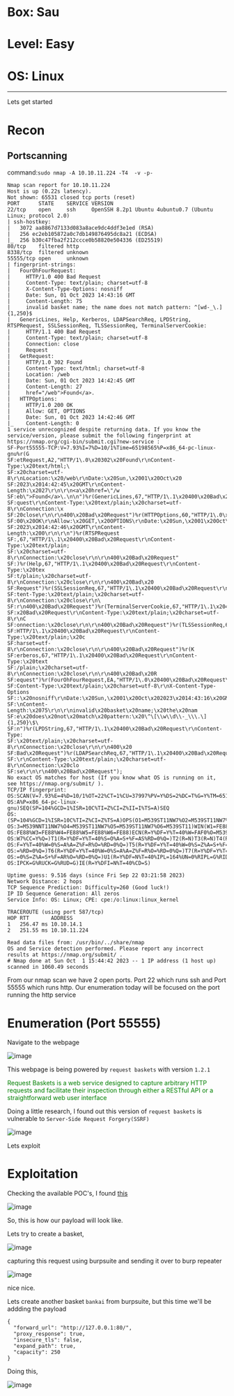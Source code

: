 # Box: Sau
# Level: Easy
# OS: Linux
<hr>

Lets get started

# Recon

## Portscanning

command:```sudo nmap -A 10.10.11.224 -T4  -v -p-```

```
Nmap scan report for 10.10.11.224
Host is up (0.22s latency).
Not shown: 65531 closed tcp ports (reset)
PORT      STATE    SERVICE VERSION
22/tcp    open     ssh     OpenSSH 8.2p1 Ubuntu 4ubuntu0.7 (Ubuntu Linux; protocol 2.0)
| ssh-hostkey: 
|   3072 aa8867d7133d083a8ace9dc4ddf3e1ed (RSA)
|   256 ec2eb105872a0c7db149876495dc8a21 (ECDSA)
|_  256 b30c47fba2f212ccce0b58820e504336 (ED25519)
80/tcp    filtered http
8338/tcp  filtered unknown
55555/tcp open     unknown
| fingerprint-strings: 
|   FourOhFourRequest: 
|     HTTP/1.0 400 Bad Request
|     Content-Type: text/plain; charset=utf-8
|     X-Content-Type-Options: nosniff
|     Date: Sun, 01 Oct 2023 14:43:16 GMT
|     Content-Length: 75
|     invalid basket name; the name does not match pattern: ^[wd-_\.]{1,250}$
|   GenericLines, Help, Kerberos, LDAPSearchReq, LPDString, RTSPRequest, SSLSessionReq, TLSSessionReq, TerminalServerCookie: 
|     HTTP/1.1 400 Bad Request
|     Content-Type: text/plain; charset=utf-8
|     Connection: close
|     Request
|   GetRequest: 
|     HTTP/1.0 302 Found
|     Content-Type: text/html; charset=utf-8
|     Location: /web
|     Date: Sun, 01 Oct 2023 14:42:45 GMT
|     Content-Length: 27
|     href="/web">Found</a>.
|   HTTPOptions: 
|     HTTP/1.0 200 OK
|     Allow: GET, OPTIONS
|     Date: Sun, 01 Oct 2023 14:42:46 GMT
|_    Content-Length: 0
1 service unrecognized despite returning data. If you know the service/version, please submit the following fingerprint at https://nmap.org/cgi-bin/submit.cgi?new-service :
SF-Port55555-TCP:V=7.93%I=7%D=10/1%Time=65198565%P=x86_64-pc-linux-gnu%r(G
SF:etRequest,A2,"HTTP/1\.0\x20302\x20Found\r\nContent-Type:\x20text/html;\
SF:x20charset=utf-8\r\nLocation:\x20/web\r\nDate:\x20Sun,\x2001\x20Oct\x20
SF:2023\x2014:42:45\x20GMT\r\nContent-Length:\x2027\r\n\r\n<a\x20href=\"/w
SF:eb\">Found</a>\.\n\n")%r(GenericLines,67,"HTTP/1\.1\x20400\x20Bad\x20Re
SF:quest\r\nContent-Type:\x20text/plain;\x20charset=utf-8\r\nConnection:\x
SF:20close\r\n\r\n400\x20Bad\x20Request")%r(HTTPOptions,60,"HTTP/1\.0\x202
SF:00\x20OK\r\nAllow:\x20GET,\x20OPTIONS\r\nDate:\x20Sun,\x2001\x20Oct\x20
SF:2023\x2014:42:46\x20GMT\r\nContent-Length:\x200\r\n\r\n")%r(RTSPRequest
SF:,67,"HTTP/1\.1\x20400\x20Bad\x20Request\r\nContent-Type:\x20text/plain;
SF:\x20charset=utf-8\r\nConnection:\x20close\r\n\r\n400\x20Bad\x20Request"
SF:)%r(Help,67,"HTTP/1\.1\x20400\x20Bad\x20Request\r\nContent-Type:\x20tex
SF:t/plain;\x20charset=utf-8\r\nConnection:\x20close\r\n\r\n400\x20Bad\x20
SF:Request")%r(SSLSessionReq,67,"HTTP/1\.1\x20400\x20Bad\x20Request\r\nCon
SF:tent-Type:\x20text/plain;\x20charset=utf-8\r\nConnection:\x20close\r\n\
SF:r\n400\x20Bad\x20Request")%r(TerminalServerCookie,67,"HTTP/1\.1\x20400\
SF:x20Bad\x20Request\r\nContent-Type:\x20text/plain;\x20charset=utf-8\r\nC
SF:onnection:\x20close\r\n\r\n400\x20Bad\x20Request")%r(TLSSessionReq,67,"
SF:HTTP/1\.1\x20400\x20Bad\x20Request\r\nContent-Type:\x20text/plain;\x20c
SF:harset=utf-8\r\nConnection:\x20close\r\n\r\n400\x20Bad\x20Request")%r(K
SF:erberos,67,"HTTP/1\.1\x20400\x20Bad\x20Request\r\nContent-Type:\x20text
SF:/plain;\x20charset=utf-8\r\nConnection:\x20close\r\n\r\n400\x20Bad\x20R
SF:equest")%r(FourOhFourRequest,EA,"HTTP/1\.0\x20400\x20Bad\x20Request\r\n
SF:Content-Type:\x20text/plain;\x20charset=utf-8\r\nX-Content-Type-Options
SF::\x20nosniff\r\nDate:\x20Sun,\x2001\x20Oct\x202023\x2014:43:16\x20GMT\r
SF:\nContent-Length:\x2075\r\n\r\ninvalid\x20basket\x20name;\x20the\x20nam
SF:e\x20does\x20not\x20match\x20pattern:\x20\^\[\\w\\d\\-_\\\.\]{1,250}\$\
SF:n")%r(LPDString,67,"HTTP/1\.1\x20400\x20Bad\x20Request\r\nContent-Type:
SF:\x20text/plain;\x20charset=utf-8\r\nConnection:\x20close\r\n\r\n400\x20
SF:Bad\x20Request")%r(LDAPSearchReq,67,"HTTP/1\.1\x20400\x20Bad\x20Request
SF:\r\nContent-Type:\x20text/plain;\x20charset=utf-8\r\nConnection:\x20clo
SF:se\r\n\r\n400\x20Bad\x20Request");
No exact OS matches for host (If you know what OS is running on it, see https://nmap.org/submit/ ).
TCP/IP fingerprint:
OS:SCAN(V=7.93%E=4%D=10/1%OT=22%CT=1%CU=37997%PV=Y%DS=2%DC=T%G=Y%TM=651985D
OS:A%P=x86_64-pc-linux-gnu)SEQ(SP=104%GCD=1%ISR=10C%TI=Z%CI=Z%II=I%TS=A)SEQ
OS:(SP=104%GCD=1%ISR=10C%TI=Z%CI=Z%TS=A)OPS(O1=M539ST11NW7%O2=M539ST11NW7%O
OS:3=M539NNT11NW7%O4=M539ST11NW7%O5=M539ST11NW7%O6=M539ST11)WIN(W1=FE88%W2=
OS:FE88%W3=FE88%W4=FE88%W5=FE88%W6=FE88)ECN(R=Y%DF=Y%T=40%W=FAF0%O=M539NNSN
OS:W7%CC=Y%Q=)T1(R=Y%DF=Y%T=40%S=O%A=S+%F=AS%RD=0%Q=)T2(R=N)T3(R=N)T4(R=Y%D
OS:F=Y%T=40%W=0%S=A%A=Z%F=R%O=%RD=0%Q=)T5(R=Y%DF=Y%T=40%W=0%S=Z%A=S+%F=AR%O
OS:=%RD=0%Q=)T6(R=Y%DF=Y%T=40%W=0%S=A%A=Z%F=R%O=%RD=0%Q=)T7(R=Y%DF=Y%T=40%W
OS:=0%S=Z%A=S+%F=AR%O=%RD=0%Q=)U1(R=Y%DF=N%T=40%IPL=164%UN=0%RIPL=G%RID=G%R
OS:IPCK=G%RUCK=G%RUD=G)IE(R=Y%DFI=N%T=40%CD=S)

Uptime guess: 9.516 days (since Fri Sep 22 03:21:58 2023)
Network Distance: 2 hops
TCP Sequence Prediction: Difficulty=260 (Good luck!)
IP ID Sequence Generation: All zeros
Service Info: OS: Linux; CPE: cpe:/o:linux:linux_kernel

TRACEROUTE (using port 587/tcp)
HOP RTT       ADDRESS
1   256.47 ms 10.10.14.1
2   251.55 ms 10.10.11.224

Read data files from: /usr/bin/../share/nmap
OS and Service detection performed. Please report any incorrect results at https://nmap.org/submit/ .
# Nmap done at Sun Oct  1 15:44:42 2023 -- 1 IP address (1 host up) scanned in 1060.49 seconds
```
From our nmap scan we have 2 open ports. Port 22 which runs ssh and Port 55555 which runs http. Our enumeration today will be focused on the port running the http service



# Enumeration (Port 55555)

Navigate to the webpage

![image](https://github.com/BlackAnon22/BlackAnon22.github.io/assets/67879936/3df190a9-3e07-47fd-9452-6280f3319d4c)

This webpage is being powered by ```request baskets``` with version ```1.2.1```

<font color="Green">Request Baskets is a web service designed to capture arbitrary HTTP requests and facilitate their inspection through either a RESTful API or a straightforward web user interface
</font>

Doing a little research, I found out this version of ```request baskets``` is vulnerable to ```Server-Side Request Forgery(SSRF)```

![image](https://github.com/BlackAnon22/BlackAnon22.github.io/assets/67879936/e56e0390-e3a4-41b4-99f1-75b045d0e84a)

Lets exploit



# Exploitation

Checking the available POC's, I found [this](https://notes.sjtu.edu.cn/s/MUUhEymt7#)

![image](https://github.com/BlackAnon22/BlackAnon22.github.io/assets/67879936/e346694a-eb05-4c1a-91bc-41d5536469dc)

So, this is how our payload will look like.

Lets try to create a basket,

![image](https://github.com/BlackAnon22/BlackAnon22.github.io/assets/67879936/f25a9cc7-bb72-4f6a-a26a-54253fbfdf82)

capturing this request using burpsuite and sending it over to burp repeater

![image](https://github.com/BlackAnon22/BlackAnon22.github.io/assets/67879936/4c1a7e67-f173-46b9-9801-488e88335d02)

nice nice.

Lets create another basket ```bankai``` from burpsuite, but this time we'll be addding the payload

```
{
  "forward_url": "http://127.0.0.1:80/",
  "proxy_response": true,
  "insecure_tls": false,
  "expand_path": true,
  "capacity": 250
}
```
Doing this,

![image](https://github.com/BlackAnon22/BlackAnon22.github.io/assets/67879936/23125438-d22d-4105-a973-a75f00fd1167)






















